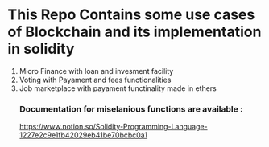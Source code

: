 # This Repo Contains some use cases of Blockchain and its implementation in solidity
1. Micro Finance with loan and invesment facility
2. Voting with Payament and fees functionalities
3. Job marketplace with payament functinality made in ethers 
   ### Documentation for miselanious functions are available :
    https://www.notion.so/Solidity-Programming-Language-1227e2c9e1fb42029eb41be70bcbc0a1 
